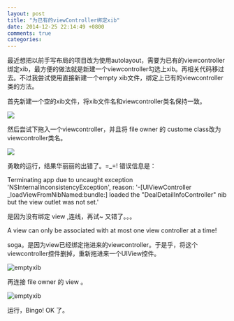 ```yaml
---
layout: post
title: "为已有的viewController绑定xib"
date: 2014-12-25 22:14:49 +0800
comments: true
categories: 
---
```


最近想把以前手写布局的项目改为使用autolayout，需要为已有的viewcontroller绑定xib，最方便的做法就是新建一个viewcontroller勾选上xib。再相关代码移过去。不过我尝试使用直接新建一个empty xib文件，绑定上已有的viewcontroller类的方法。

<!--more-->

首先新建一个空的xib文件，将xib文件名和viewcontroller类名保持一致。

![](/images/2014-12-25/empty-xib.png)

然后尝试下拖入一个viewcontroller，并且将 file owner 的 custome class改为viewcontroller类名。

![](/images/2014-12-25/add-viewcontroller.png)

勇敢的运行，结果华丽丽的出错了。=_=!
错误信息是：
>
Terminating app due to uncaught exception 'NSInternalInconsistencyException', reason: '-[UIViewController _loadViewFromNibNamed:bundle:] loaded the "DealDetailInfoController" nib but the view outlet was not set.'

是因为没有绑定 view ,连线，再试~
又错了。。。
>
A view can only be associated with at most one view controller at a time!

soga。是因为view已经绑定拖进来的viewcontroller。于是乎，将这个viewcontroller控件删掉，重新拖进来一个UIView控件。

![emptyxib](/images/2014-12-25/addview.png)

再连接 file owner 的 view 。

![emptyxib](/images/2014-12-25/setview.png)

运行，Bingo! OK 了。